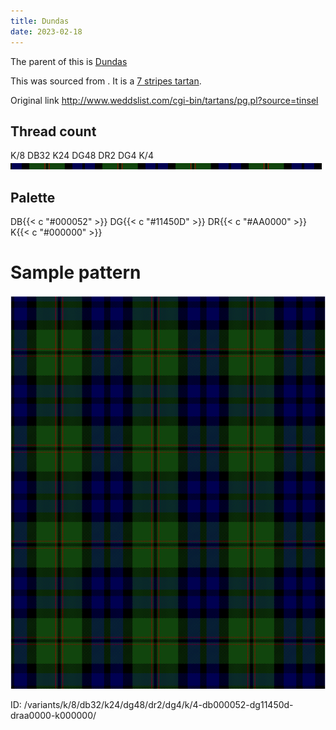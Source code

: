 ```yaml
---
title: Dundas
date: 2023-02-18
---
```

The parent of this is [Dundas](/tartans/k/8/db32/k24/dg48/dr2/dg4/k/4/)


This was sourced from <no value>.  It is a [7 stripes tartan](/stripes/stripes7/).

Original link http://www.weddslist.com/cgi-bin/tartans/pg.pl?source=tinsel

## Thread count
K/8 DB32 K24 DG48 DR2 DG4 K/4
![Sett](sett.png)

## Palette
DB{{< c "#000052" >}} DG{{< c "#11450D" >}} DR{{< c "#AA0000" >}} K{{< c "#000000" >}}

# Sample pattern

![Tartan detail](tartan.png "K/8 DB32 K24 DG48 DR2 DG4 K/4 tartan")

ID: /variants/k/8/db32/k24/dg48/dr2/dg4/k/4-db000052-dg11450d-draa0000-k000000/